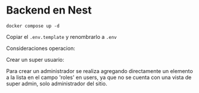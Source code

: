 
# Backend en Nest

```
docker compose up -d
```

Copiar el ```.env.template``` y renombrarlo a ```.env```


Consideraciones operacion:

Crear un super usuario: 

Para crear un administrador se realiza agregando directamente un elemento a la lista en el campo 'roles' en users, ya que no se cuenta con una vista de super admin, solo administrador del sitio.



